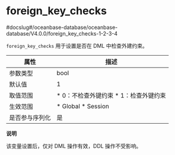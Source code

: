 foreign_key_checks 
=======================================
#docslug#/oceanbase-database/oceanbase-database/V4.0.0/foreign_key_checks-1-2-3-4


`foreign_key_checks` 用于设置是否在 DML 中检查外建约束。


| **属性**  |                                                     **描述**                                                     |
|---------|----------------------------------------------------------------------------------------------------------------|
| 参数类型    | bool                                                                                                           |
| 默认值     | 1                                                                                                              |
| 取值范围    | * 0：不检查外键约束   * 1：检查外键约束    |
| 生效范围    | * Global   * Session        |
| 是否参与序列化 | 是                                                                                                              |


**说明**



该变量设置后，仅对 DML 操作有效，DDL 操作不受影响。

